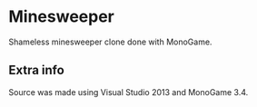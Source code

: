Minesweeper
============

Shameless minesweeper clone done with MonoGame.


Extra info
-------------

Source was made using Visual Studio 2013 and MonoGame 3.4.